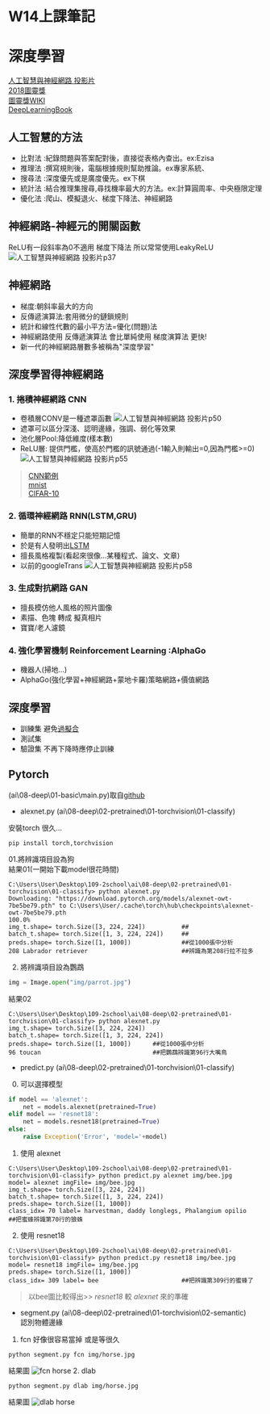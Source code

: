 # W14上課筆記 
# 深度學習
[人工智慧與神經網路 投影片](https://www.slideshare.net/ccckmit/ss-94563680)  
[2018圖靈獎](https://buzzorange.com/techorange/2019/03/28/2019-turing-award/)  
[圖靈獎WIKI](https://zh.wikipedia.org/wiki/%E5%9B%BE%E7%81%B5%E5%A5%96)  
[DeepLearningBook](https://www.deeplearningbook.org/)  
## 人工智慧的方法
* 比對法 :紀錄問題與答案配對後，直接從表格內查出。ex:Ezisa
* 推理法 :撰寫規則後，電腦根據規則幫助推論。ex專家系統、
* 搜尋法 :深度優先或是廣度優先。ex下棋
* 統計法 :結合推理集搜尋,尋找機率最大的方法。ex:計算圓周率、中央極限定理
* 優化法 :爬山、模擬退火、梯度下降法、神經網路

## 神經網路-神經元的開關函數
ReLU有一段斜率為0不適用 梯度下降法 所以常常使用LeakyReLU
![人工智慧與神經網路 投影片p37](img/1401.jpg)

## 神經網路
* 梯度:朝斜率最大的方向
* 反傳遞演算法:套用微分的鏈鎖規則
* 統計和線性代數的最小平方法=優化(問題)法
* 神經網路使用 反傳遞演算法 會比單純使用 梯度演算法 更快!
* 新一代的神經網路層數多被稱為"深度學習"

## 深度學習得神經網路
### 1. 捲積神經網路 CNN
* 卷積層CONV是一種遮罩函數
![人工智慧與神經網路 投影片p50](img/1402.jpg)
* 遮罩可以區分深淺、認明邊緣，強調、弱化等效果
* 池化層Pool:降低維度(樣本數) 
* ReLU層: 提供門檻，使高於門檻的訊號通過(-1輸入則輸出=0,因為門檻>=0)
![人工智慧與神經網路 投影片p55](img/1403.jpg)
>[CNN範例](https://cs.stanford.edu/people/karpathy/convnetjs/)  
[mnist](https://cs.stanford.edu/people/karpathy/convnetjs/demo/mnist.html)  
[CIFAR-10](https://cs.stanford.edu/people/karpathy/convnetjs/demo/cifar10.html)  
### 2. 循環神經網路 RNN(LSTM,GRU)
* 簡單的RNN不穩定只能短期記憶
* 於是有人發明出[LSTM](https://zh.wikipedia.org/zh-tw/%E9%95%B7%E7%9F%AD%E6%9C%9F%E8%A8%98%E6%86%B6)
* 擅長風格複製(看起來很像...某種程式、論文、文章)
* 以前的googleTrans
![人工智慧與神經網路 投影片p58](img/1405.jpg)

### 3. 生成對抗網路 GAN
* 擅長模仿他人風格的照片圖像
* 素描、色塊 轉成 擬真相片
* 寶寶/老人濾鏡

### 4. 強化學習機制 Reinforcement Learning :AlphaGo
* 機器人(掃地...)
* AlphaGo(強化學習+神經網路+蒙地卡羅)策略網路+價值網路
## 深度學習
* 訓練集 避免[過擬合](https://wiki.mbalib.com/zh-tw/%E8%BF%87%E6%8B%9F%E5%90%88)
* 測試集 
* 驗證集 不再下降時應停止訓練

## Pytorch
(ai\08-deep\01-basic\main.py)取自[github](https://github.com/yunjey/pytorch-tutorial)

* alexnet.py  (ai\08-deep\02-pretrained\01-torchvision\01-classify)

安裝torch 很久...
``` PS 
pip install torch,torchvision
```
01.將辨識項目設為狗   
結果01(一開始下載model很花時間)
```PS 
C:\Users\User\Desktop\109-2school\ai\08-deep\02-pretrained\01-torchvision\01-classify> python alexnet.py      
Downloading: "https://download.pytorch.org/models/alexnet-owt-7be5be79.pth" to C:\Users\User/.cache\torch\hub\checkpoints\alexnet-owt-7be5be79.pth
100.0%
img_t.shape= torch.Size([3, 224, 224])          ##
batch_t.shape= torch.Size([1, 3, 224, 224])     ##
preds.shape= torch.Size([1, 1000])              ##從1000張中分析
208 Labrador retriever                          ##辨識為第208行拉不拉多
```

02. 將辨識項目設為鸚鵡 
```python
img = Image.open("img/parrot.jpg")
```
 結果02
```PS
C:\Users\User\Desktop\109-2school\ai\08-deep\02-pretrained\01-torchvision\01-classify> python alexnet.py      
img_t.shape= torch.Size([3, 224, 224])
batch_t.shape= torch.Size([1, 3, 224, 224])
preds.shape= torch.Size([1, 1000])      ##從1000張中分析
96 toucan                               ##把鸚鵡辨識第96行大嘴鳥
```
* predict.py (ai\08-deep\02-pretrained\01-torchvision\01-classify)  
0. 可以選擇模型
```python
if model == 'alexnet':
    net = models.alexnet(pretrained=True)
elif model == 'resnet18':
    net = models.resnet18(pretrained=True)
else:
    raise Exception('Error', 'model='+model)
```
1. 使用 alexnet 

``` PS
C:\Users\User\Desktop\109-2school\ai\08-deep\02-pretrained\01-torchvision\01-classify> python predict.py alexnet img/bee.jpg   
model= alexnet imgFile= img/bee.jpg
img_t.shape= torch.Size([3, 224, 224])
batch_t.shape= torch.Size([1, 3, 224, 224])
preds.shape= torch.Size([1, 1000])
class_idx= 70 label= harvestman, daddy longlegs, Phalangium opilio       ##把蜜蜂辨識第70行的狼蛛
```
2. 使用 resnet18 
```PS 
C:\Users\User\Desktop\109-2school\ai\08-deep\02-pretrained\01-torchvision\01-classify> python predict.py resnet18 img/bee.jpg 
model= resnet18 imgFile= img/bee.jpg
preds.shape= torch.Size([1, 1000])
class_idx= 309 label= bee                       ##把辨識第309行的蜜蜂了
```
>以bee圖比較得出>>  *resnet18* 較 *alexnet* 來的準確

* segment.py    (ai\08-deep\02-pretrained\01-torchvision\02-semantic)  
認別物體邊緣
1. fcn 好像很容易當掉 或是等很久
```
python segment.py fcn img/horse.jpg 
```
結果圖
![fcn horse](img/14fcn.png)
2. dlab
```
python segment.py dlab img/horse.jpg 
```
結果圖
![dlab horse](img/14dlab.png)